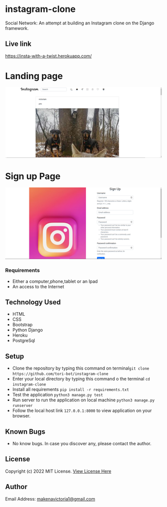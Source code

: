 # instagram-clone
Social Network: An attempt at building an Instagram clone on the Django framework.

## Live link 
https://insta-with-a-twist.herokuapp.com/

# Landing page
![Insta landing page](static/images/Screenshot_2022-06-07_06-44-54.png)

# Sign up Page
![Insta sign up page](static/images/Screenshot_2022-06-07_06-47-59.png)

### Requirements

* Either a computer,phone,tablet or an Ipad
* An access to the Internet

## Technology Used 
* HTML
* CSS
* Bootstrap 
* Python Django
* Heroku
* PostgreSql

## Setup
* Clone the repository  by typing this command on terminal```git clone https://github.com/tori-bot/instagram-clone```
* Enter your local directory by typing this command o the terminal ```cd instagram-clone```
* Install all requirements ```pip install -r requirements.txt```
* Test the application ```python3 manage.py test```
* Run server to run the application on local machine ```python3 manage.py runserver```
* Follow the local host link ```127.0.0.1:8000``` to view application on your browser.
## Known Bugs
* No know bugs. In case you discover any, please contact the author.

## License

Copyright (c) 2022 MIT License. [View License Here](LICENSE)


## Author
Email Address: [makenavictoria1@gmail.com](mailto:makenavictoria1@gmail.com)